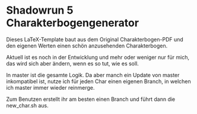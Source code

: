 # Shadowrun 5 Charakterbogengenerator

Dieses LaTeX-Template baut aus dem Original Charakterbogen-PDF und
 den eigenen Werten einen schön anzusehenden Charakterbogen.

Aktuell ist es noch in der Entwicklung und mehr oder weniger nur 
für mich, das wird sich aber ändern, wenn es so tut, wie es soll.

In master ist
die gesamte Logik. Da aber manch ein Update von master inkompatibel
ist, nutze ich für jeden Char einen eigenen Branch, in welchen ich master
immer wieder reinmerge.

Zum Benutzen erstellt ihr am besten einen Branch und führt dann die new_char.sh
aus.
